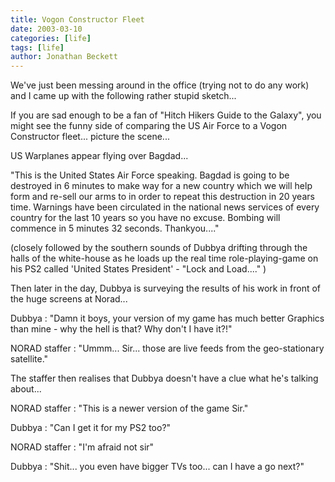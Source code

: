 ```yaml
---
title: Vogon Constructor Fleet
date: 2003-03-10
categories: [life]
tags: [life]
author: Jonathan Beckett
---
```


We've just been messing around in the office (trying not to do any work) and I came up with the following rather stupid sketch...

If you are sad enough to be a fan of "Hitch Hikers Guide to the Galaxy", you might see the funny side of comparing the US Air Force to a Vogon Constructor fleet... picture the scene...

US Warplanes appear flying over Bagdad...

"This is the United States Air Force speaking. Bagdad is going to be destroyed in 6 minutes to make way for a new country which we will help form and re-sell our arms to in order to repeat this destruction in 20 years time. Warnings have been circulated in the national news services of every country for the last 10 years so you have no excuse. Bombing will commence in 5 minutes 32 seconds. Thankyou...."

(closely followed by the southern sounds of Dubbya drifting through the halls of the white-house as he loads up the real time role-playing-game on his PS2 called 'United States President' - "Lock and Load...." )

Then later in the day, Dubbya is surveying the results of his work in front of the huge screens at Norad...

Dubbya : "Damn it boys, your version of my game has much better Graphics than mine - why the hell is that? Why don't I have it?!"

NORAD staffer : "Ummm... Sir... those are live feeds from the geo-stationary satellite."

The staffer then realises that Dubbya doesn't have a clue what he's talking about...

NORAD staffer : "This is a newer version of the game Sir."

Dubbya : "Can I get it for my PS2 too?"

NORAD staffer : "I'm afraid not sir"

Dubbya : "Shit... you even have bigger TVs too... can I have a go next?"